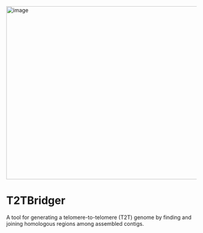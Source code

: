 <img width="910" height="459" alt="image" src="https://github.com/user-attachments/assets/5c83085b-73e8-4cce-81ef-60b47f9ac3cf" />

# T2TBridger
A tool for generating a telomere-to-telomere (T2T) genome by finding and joining homologous regions among assembled contigs.
